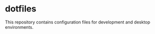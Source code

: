 dotfiles
========

This repository contains configuration files for development and desktop environments.

